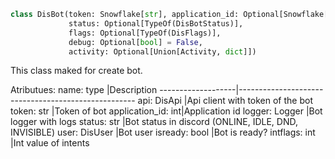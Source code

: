 ```python
class DisBot(token: Snowflake[str], application_id: Optional[Snowflake[int]],
             status: Optional[TypeOf(DisBotStatus)],
             flags: Optional[TypeOf(DisFlags)],
             debug: Optional[bool] = False,
             activity: Optional[Union[Activity, dict]])
```
This class maked for create bot.

Atributues:
name: type         |Description
-------------------|----------------------------------------------------
api: DisApi        |Api client with token of the bot
token: str         |Token of bot
application_id: int|Application id
logger: Logger     |Bot logger with logs
status: str        |Bot status in discord (ONLINE, IDLE, DND, INVISIBLE)
user: DisUser      |Bot user
isready: bool      |Bot is ready?
intflags: int      |Int value of intents